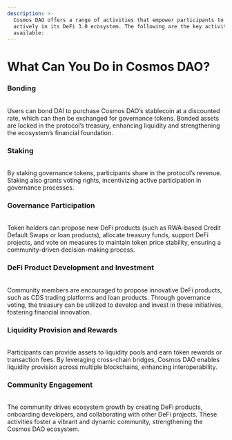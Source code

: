 ```yaml
---
description: >-
  Cosmos DAO offers a range of activities that empower participants to engage
  actively in its DeFi 3.0 ecosystem. The following are the key activities
  available:
---
```


# What Can You Do in Cosmos DAO?

### Bonding

\
Users can bond DAI to purchase Cosmos DAO’s stablecoin at a discounted rate, which can then be exchanged for governance tokens. Bonded assets are locked in the protocol’s treasury, enhancing liquidity and strengthening the ecosystem’s financial foundation.

### Staking

\
By staking governance tokens, participants share in the protocol’s revenue. Staking also grants voting rights, incentivizing active participation in governance processes.

### Governance Participation

\
Token holders can propose new DeFi products (such as RWA-based Credit Default Swaps or loan products), allocate treasury funds, support DeFi projects, and vote on measures to maintain token price stability, ensuring a community-driven decision-making process.

### DeFi Product Development and Investment

\
Community members are encouraged to propose innovative DeFi products, such as CDS trading platforms and loan products. Through governance voting, the treasury can be utilized to develop and invest in these initiatives, fostering financial innovation.

### Liquidity Provision and Rewards

\
Participants can provide assets to liquidity pools and earn token rewards or transaction fees. By leveraging cross-chain bridges, Cosmos DAO enables liquidity provision across multiple blockchains, enhancing interoperability.

### Community Engagement

\
The community drives ecosystem growth by creating DeFi products, onboarding developers, and collaborating with other DeFi projects. These activities foster a vibrant and dynamic community, strengthening the Cosmos DAO ecosystem.
